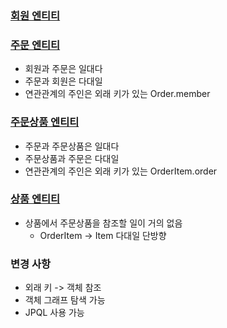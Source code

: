 ### [회원 엔티티](src/main/java/jpabook/model/entity/Member.java)
### [주문 엔티티](src/main/java/jpabook/model/entity/Order.java)
- 회원과 주문은 일대다
- 주문과 회원은 다대일
- 연관관계의 주인은 외래 키가 있는 Order.member

### [주문상품 엔티티](src/main/java/jpabook/model/entity/OrderItem.java)
- 주문과 주문상품은 일대다
- 주문상품과 주문은 다대일
- 연관관계의 주인은 외래 키가 있는 OrderItem.order

### [상품 엔티티](src/main/java/jpabook/model/entity/Item.java)
- 상품에서 주문상품을 참조할 일이 거의 없음
  - OrderItem -> Item 다대일 단방향

### 변경 사항
- 외래 키 -> 객체 참조
- 객체 그래프 탐색 가능
- JPQL 사용 가능

